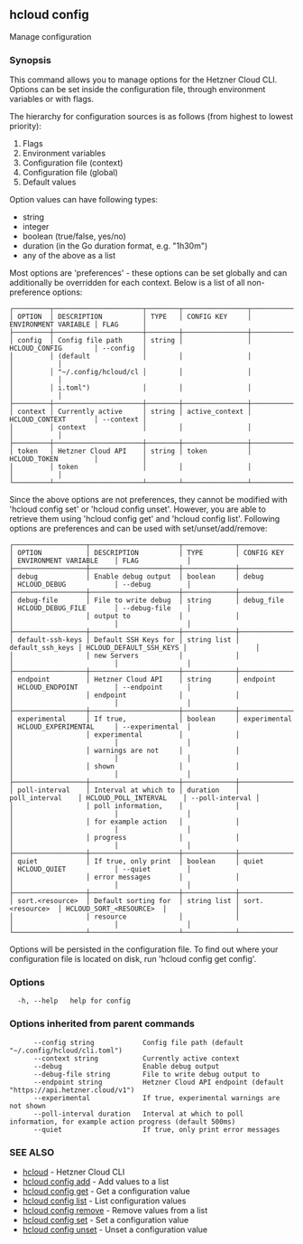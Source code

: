 ## hcloud config

Manage configuration

### Synopsis

This command allows you to manage options for the Hetzner Cloud CLI. Options can be set inside the
configuration file, through environment variables or with flags. 

The hierarchy for configuration sources is as follows (from highest to lowest priority):
1. Flags
2. Environment variables
3. Configuration file (context)
4. Configuration file (global)
5. Default values

Option values can have following types:
 - string
 - integer
 - boolean (true/false, yes/no)
 - duration (in the Go duration format, e.g. "1h30m")
 - any of the above as a list

Most options are 'preferences' - these options can be set globally and can additionally be overridden
for each context. Below is a list of all non-preference options:

```
┌─────────┬──────────────────────┬────────┬────────────────┬──────────────────────┬───────────┐
│ OPTION  │ DESCRIPTION          │ TYPE   │ CONFIG KEY     │ ENVIRONMENT VARIABLE │ FLAG      │
├─────────┼──────────────────────┼────────┼────────────────┼──────────────────────┼───────────┤
│ config  │ Config file path     │ string │                │ HCLOUD_CONFIG        │ --config  │
│         │ (default             │        │                │                      │           │
│         │ "~/.config/hcloud/cl │        │                │                      │           │
│         │ i.toml")             │        │                │                      │           │
├─────────┼──────────────────────┼────────┼────────────────┼──────────────────────┼───────────┤
│ context │ Currently active     │ string │ active_context │ HCLOUD_CONTEXT       │ --context │
│         │ context              │        │                │                      │           │
├─────────┼──────────────────────┼────────┼────────────────┼──────────────────────┼───────────┤
│ token   │ Hetzner Cloud API    │ string │ token          │ HCLOUD_TOKEN         │           │
│         │ token                │        │                │                      │           │
└─────────┴──────────────────────┴────────┴────────────────┴──────────────────────┴───────────┘
```

Since the above options are not preferences, they cannot be modified with 'hcloud config set' or 
'hcloud config unset'. However, you are able to retrieve them using 'hcloud config get' and 'hcloud config list'.
Following options are preferences and can be used with set/unset/add/remove:

```
┌──────────────────┬──────────────────────┬─────────────┬──────────────────┬─────────────────────────┬─────────────────┐
│ OPTION           │ DESCRIPTION          │ TYPE        │ CONFIG KEY       │ ENVIRONMENT VARIABLE    │ FLAG            │
├──────────────────┼──────────────────────┼─────────────┼──────────────────┼─────────────────────────┼─────────────────┤
│ debug            │ Enable debug output  │ boolean     │ debug            │ HCLOUD_DEBUG            │ --debug         │
├──────────────────┼──────────────────────┼─────────────┼──────────────────┼─────────────────────────┼─────────────────┤
│ debug-file       │ File to write debug  │ string      │ debug_file       │ HCLOUD_DEBUG_FILE       │ --debug-file    │
│                  │ output to            │             │                  │                         │                 │
├──────────────────┼──────────────────────┼─────────────┼──────────────────┼─────────────────────────┼─────────────────┤
│ default-ssh-keys │ Default SSH Keys for │ string list │ default_ssh_keys │ HCLOUD_DEFAULT_SSH_KEYS │                 │
│                  │ new Servers          │             │                  │                         │                 │
├──────────────────┼──────────────────────┼─────────────┼──────────────────┼─────────────────────────┼─────────────────┤
│ endpoint         │ Hetzner Cloud API    │ string      │ endpoint         │ HCLOUD_ENDPOINT         │ --endpoint      │
│                  │ endpoint             │             │                  │                         │                 │
├──────────────────┼──────────────────────┼─────────────┼──────────────────┼─────────────────────────┼─────────────────┤
│ experimental     │ If true,             │ boolean     │ experimental     │ HCLOUD_EXPERIMENTAL     │ --experimental  │
│                  │ experimental         │             │                  │                         │                 │
│                  │ warnings are not     │             │                  │                         │                 │
│                  │ shown                │             │                  │                         │                 │
├──────────────────┼──────────────────────┼─────────────┼──────────────────┼─────────────────────────┼─────────────────┤
│ poll-interval    │ Interval at which to │ duration    │ poll_interval    │ HCLOUD_POLL_INTERVAL    │ --poll-interval │
│                  │ poll information,    │             │                  │                         │                 │
│                  │ for example action   │             │                  │                         │                 │
│                  │ progress             │             │                  │                         │                 │
├──────────────────┼──────────────────────┼─────────────┼──────────────────┼─────────────────────────┼─────────────────┤
│ quiet            │ If true, only print  │ boolean     │ quiet            │ HCLOUD_QUIET            │ --quiet         │
│                  │ error messages       │             │                  │                         │                 │
├──────────────────┼──────────────────────┼─────────────┼──────────────────┼─────────────────────────┼─────────────────┤
│ sort.<resource>  │ Default sorting for  │ string list │ sort.<resource>  │ HCLOUD_SORT_<RESOURCE>  │                 │
│                  │ resource             │             │                  │                         │                 │
└──────────────────┴──────────────────────┴─────────────┴──────────────────┴─────────────────────────┴─────────────────┘
```

Options will be persisted in the configuration file. To find out where your configuration file is located
on disk, run 'hcloud config get config'.


### Options

```
  -h, --help   help for config
```

### Options inherited from parent commands

```
      --config string            Config file path (default "~/.config/hcloud/cli.toml")
      --context string           Currently active context
      --debug                    Enable debug output
      --debug-file string        File to write debug output to
      --endpoint string          Hetzner Cloud API endpoint (default "https://api.hetzner.cloud/v1")
      --experimental             If true, experimental warnings are not shown
      --poll-interval duration   Interval at which to poll information, for example action progress (default 500ms)
      --quiet                    If true, only print error messages
```

### SEE ALSO

* [hcloud](hcloud.md)	 - Hetzner Cloud CLI
* [hcloud config add](hcloud_config_add.md)	 - Add values to a list
* [hcloud config get](hcloud_config_get.md)	 - Get a configuration value
* [hcloud config list](hcloud_config_list.md)	 - List configuration values
* [hcloud config remove](hcloud_config_remove.md)	 - Remove values from a list
* [hcloud config set](hcloud_config_set.md)	 - Set a configuration value
* [hcloud config unset](hcloud_config_unset.md)	 - Unset a configuration value
